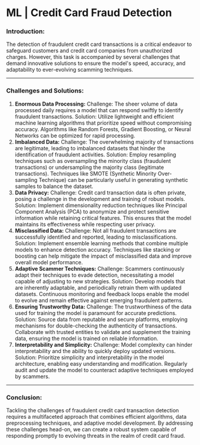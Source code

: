 # ML | Credit Card Fraud Detection

### Introduction:
The detection of fraudulent credit card transactions is a critical endeavor to safeguard customers and credit card companies from unauthorized charges. However, this task is accompanied by several challenges that demand innovative solutions to ensure the model's speed, accuracy, and adaptability to ever-evolving scamming techniques.
***
### Challenges and Solutions:
1. **Enormous Data Processing:**
   Challenge: The sheer volume of data processed daily requires a model that can respond swiftly to identify fraudulent transactions.
   Solution: Utilize lightweight and efficient machine learning algorithms that prioritize speed without compromising accuracy. Algorithms like Random Forests, Gradient Boosting, or Neural Networks can be optimized for rapid processing.
2. **Imbalanced Data:**
   Challenge: The overwhelming majority of transactions are legitimate, leading to imbalanced datasets that hinder the identification of fraudulent activities.
   Solution: Employ resampling techniques such as oversampling the minority class (fraudulent transactions) or undersampling the majority class (legitimate transactions). Techniques like SMOTE (Synthetic Minority Over-sampling Technique) can be particularly useful in generating synthetic samples to balance the dataset.
3. **Data Privacy:**
   Challenge: Credit card transaction data is often private, posing a challenge in the development and training of robust models.
   Solution: Implement dimensionality reduction techniques like Principal Component Analysis (PCA) to anonymize and protect sensitive information while retaining critical features. This ensures that the model maintains its effectiveness while respecting user privacy.
4. **Misclassified Data:**
   Challenge: Not all fraudulent transactions are successfully identified and reported, leading to misclassifications.
   Solution: Implement ensemble learning methods that combine multiple models to enhance detection accuracy. Techniques like stacking or boosting can help mitigate the impact of misclassified data and improve overall model performance.
5. **Adaptive Scammer Techniques:**
   Challenge: Scammers continuously adapt their techniques to evade detection, necessitating a model capable of adjusting to new strategies.
   Solution: Develop models that are inherently adaptable, and periodically retrain them with updated datasets. Continuous monitoring and feedback loops enable the model to evolve and remain effective against emerging fraudulent patterns.
6. **Ensuring Trustworthy Data:**
   Challenge: The trustworthiness of the data used for training the model is paramount for accurate predictions.
   Solution: Source data from reputable and secure platforms, employing mechanisms for double-checking the authenticity of transactions. Collaborate with trusted entities to validate and supplement the training data, ensuring the model is trained on reliable information.
7. **Interpretability and Simplicity:**
   Challenge: Model complexity can hinder interpretability and the ability to quickly deploy updated versions.
   Solution: Prioritize simplicity and interpretability in the model architecture, enabling easy understanding and modification. Regularly audit and update the model to counteract adaptive techniques employed by scammers.
***
### Conclusion:
Tackling the challenges of fraudulent credit card transaction detection requires a multifaceted approach that combines efficient algorithms, data preprocessing techniques, and adaptive model development. By addressing these challenges head-on, we can create a robust system capable of responding promptly to evolving threats in the realm of credit card fraud.
